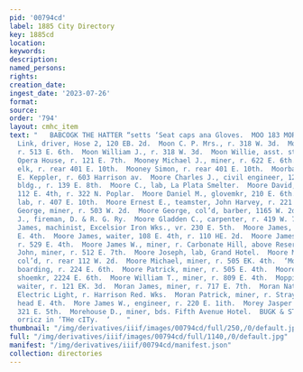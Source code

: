 ```yaml
---
pid: '00794cd'
label: 1885 City Directory
key: 1885cd
location: 
keywords: 
description: 
named_persons: 
rights: 
creation_date: 
ingest_date: '2023-07-26'
format: 
source: 
order: '794'
layout: cmhc_item
text: "   BABCOGK THE HATTER “setts ‘Seat caps ana Gloves.  MOO 183 MOR        Moody
  Link, driver, Hose 2, 120 EB. 2d.  Moon C. P. Mrs., r. 318 W. 3d.  Moon John, miner,
  r. 513 E. 6th.  Moon William J., r. 318 W. 3d.  Moon Willie, asst. stage manager,
  Opera House, r. 121 E. 7th.  Mooney Michael J., miner, r. 622 E. 6th.  Mooney Milton,
  elk, r. rear 401 E. 10th.  Mooney Simon, r. rear 401 E. 10th.  Moorbach Fred., barkpr,
  E. Keppler, r. 603 Harrison av.  Moore Charles J., civil engineer, 12 Old Post-office
  bldg., r. 139 E. 8th.  Moore C., lab, La Plata Smelter.  Moore David, blksmith,
  112 E. 4th, r. 322 N. Poplar.  Moore Daniel M., glovemkr, 210 E. 6th.  Moore Ed.,
  lab, r. 407 E. 10th.  Moore Ernest E., teamster, John Harvey, r. 221 E. 10th.  Moore
  George, miner, r. 503 W. 2d.  Moore George, col’d, barber, 1165 W. 2d.  Moore George
  J., fireman, D. & R. G. Ry.  Moore Gladden C., carpenter, r. 419 W. 7th.  Moore
  James, machinist, Excelsior Iron Wks., vr. 230 E. 5th.  Moore James, miner, r. 213
  E. 4th.  Moore James, waiter, 108 E. 4th, r. 110 HE. 2d.  Moore James C., miner,
  r. 529 E. 4th.  Moore James W., miner, r. Carbonate Hill, above Reservoir.  Moore
  John, miner, r. 512 E. 7th.  Moore Joseph, lab, Grand Hotel.  Moore Mary E. Mrzs.,
  col’d, r. rear 112 W. 2d.  Moore Michael, miner, r. 505 EK. 4th.  ‘Moore M. J. Mrs.,
  boarding, r. 224 E. 6th.  Moore Patrick, miner, r. 505 E. 4th.  Moore Robert J.,
  shoemkr, 2224 E. 6th.  Moore William T., miner, r. 809 E. 4th.  Moppin Henry, col’d,
  waiter, r. 121 EK. 3d.  Moran James, miner, r. 717 E. 7th.  Moran Nathan, engineer,
  Electric Light, r. Harrison Red. Wks.  Moran Patrick, miner, r. Stray Horse Road,
  head E. 4th.  More James W., engineer, r. 220 E. 1ith.  Morey Jasper N., lab, r.
  321 E. 5th.  Morehouse D., miner, bds. Fifth Avenue Hotel.  BUGK & STEEL, ‘tsscnance
  orricz in ‘THe cITy.  ‘    "
thumbnail: "/img/derivatives/iiif/images/00794cd/full/250,/0/default.jpg"
full: "/img/derivatives/iiif/images/00794cd/full/1140,/0/default.jpg"
manifest: "/img/derivatives/iiif/00794cd/manifest.json"
collection: directories
---
```

